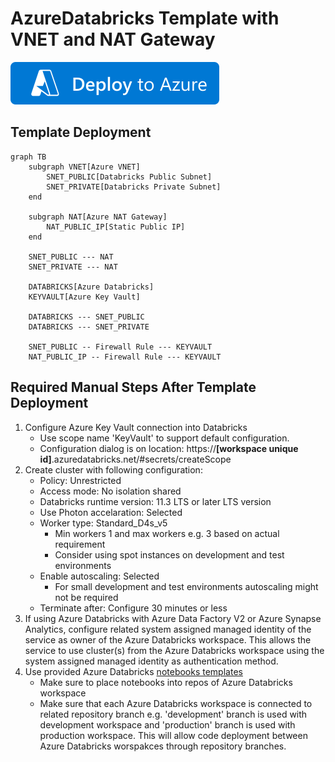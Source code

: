 # AzureDatabricks Template with VNET and NAT Gateway

[![Deploy To Azure](https://raw.githubusercontent.com/Azure/azure-quickstart-templates/master/1-CONTRIBUTION-GUIDE/images/deploytoazure.svg?sanitize=true)](https://portal.azure.com/#create/Microsoft.Template/uri/https%3A%2F%2Fraw.githubusercontent.com%2FQivada%2FADA%2Fmain%2FAzureDeployment%2Fdatabricks-with-vnet-and-nat-gateway%2Fazuredeploy.json)

## Template Deployment
~~~mermaid
graph TB
    subgraph VNET[Azure VNET]
        SNET_PUBLIC[Databricks Public Subnet]
        SNET_PRIVATE[Databricks Private Subnet]
    end
    
    subgraph NAT[Azure NAT Gateway]
        NAT_PUBLIC_IP[Static Public IP]
    end
    
    SNET_PUBLIC --- NAT
    SNET_PRIVATE --- NAT
    
    DATABRICKS[Azure Databricks]
    KEYVAULT[Azure Key Vault]
    
    DATABRICKS --- SNET_PUBLIC
    DATABRICKS --- SNET_PRIVATE
    
    SNET_PUBLIC -- Firewall Rule --- KEYVAULT
    NAT_PUBLIC_IP -- Firewall Rule --- KEYVAULT    
~~~

## Required Manual Steps After Template Deployment
1. Configure Azure Key Vault connection into Databricks
   - Use scope name 'KeyVault' to support default configuration.
   - Configuration dialog is on location: https://**[workspace unique id]**.azuredatabricks.net/#secrets/createScope
2. Create cluster with following configuration:
   - Policy: Unrestricted
   - Access mode: No isolation shared
   - Databricks runtime version: 11.3 LTS or later LTS version
   - Use Photon accelaration: Selected
   - Worker type: Standard_D4s_v5
     - Min workers 1 and max workers e.g. 3 based on actual requirement
     - Consider using spot instances on development and test environments
   - Enable autoscaling: Selected
     - For small development and test environments autoscaling might not be required
   - Terminate after: Configure 30 minutes or less
3. If using Azure Databricks with Azure Data Factory V2 or Azure Synapse Analytics, configure related system assigned managed identity of the service as owner of the Azure Databricks workspace. This allows the service to use cluster(s) from the Azure Databricks workspace using the system assigned managed identity as authentication method.
4. Use provided Azure Databricks [notebooks templates](https://github.com/Qivada/ADA/tree/main/AzureDatabricks/__Library)
   - Make sure to place notebooks into repos of Azure Databricks workspace
   - Make sure that each Azure Databricks workspace is connected to related repository branch e.g. 'development' branch is used with development workspace and 'production' branch is used with production workspace. This will allow code deployment between Azure Databricks worspakces through repository branches.
